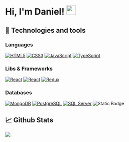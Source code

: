 # Hi, I'm Daniel! <img src="https://raw.githubusercontent.com/MartinHeinz/MartinHeinz/master/wave.gif" width="30px"> 

## 🔧 Technologies and tools

### Languages
[<img alt="HTML5" src="https://img.shields.io/badge/html5%20-%23E34F26.svg?&style=for-the-badge&logo=html5&logoColor=white"/>](https://developer.mozilla.org/en-US/docs/Web/HTML) 
[<img alt="CSS3" src="https://img.shields.io/badge/css3%20-%231572B6.svg?&style=for-the-badge&logo=css3&logoColor=white"/>](https://developer.mozilla.org/en-US/docs/Web/CSS) 
[<img alt="JavaScript" src="https://img.shields.io/badge/javascript%20-%23323330.svg?&style=for-the-badge&logo=javascript&logoColor=%23F7DF1E"/>](https://developer.mozilla.org/en-US/docs/Web/javascript) 
[<img alt="TypeScript" src="https://img.shields.io/badge/typescript%20-%23007ACC.svg?&style=for-the-badge&logo=typescript&logoColor=white"/>](https://www.typescriptlang.org/)

### Libs & Frameworks
[<img alt="React" src="https://img.shields.io/badge/react%20-%2320232a.svg?&style=for-the-badge&logo=react&logoColor=%2361DAFB"/>](https://react.dev/)
[<img alt="React" src="https://img.shields.io/badge/react_native%20-%2320232a.svg?&style=for-the-badge&logo=react&logoColor=%2361DAFB"/>](https://reactnative.dev/)
[<img alt="Redux" src="https://img.shields.io/badge/Redux%20-%23593d88.svg?&style=for-the-badge&logo=redux&logoColor=white"/>](https://redux.js.org/) 

### Databases
[<img alt="MongoDB" src ="https://img.shields.io/badge/MongoDB-%234ea94b.svg?&style=for-the-badge&logo=mongodb&logoColor=white"/>](https://www.mongodb.com/) 
[<img alt="PostgreSQL" src="https://img.shields.io/badge/postgresql%20-%230064a5.svg?&style=for-the-badge&logo=postgresql&logoColor=white"/>](https://www.postgresql.org/)
[<img alt="SQL Server" src="https://img.shields.io/badge/SQL_Server-%CC2927.svg?&style=for-the-badge&logo=microsoftsqlserver&logoColor=white"/>](https://www.microsoft.com/pt-br/sql-server/sql-server-2022)
<img alt="Static Badge" src="https://img.shields.io/badge/SQL%20Server?logo=microsoftsqlserver&logoColor=white&color=microsoftsqlserver&link=https%3A%2F%2Fwww.microsoft.com%2Fpt-br%2Fsql-server%2Fsql-server-2022">


## 📈 Github Stats
![](https://github-profile-summary-cards.vercel.app/api/cards/profile-details?username=danieljunio0&theme=default)
